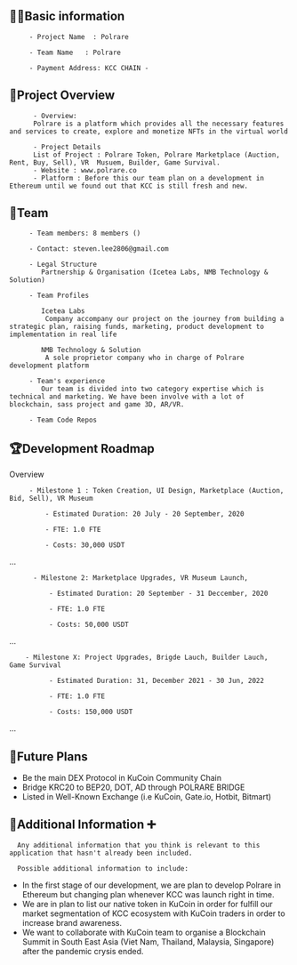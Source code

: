## 🧑‍💻Basic information

         - Project Name  : Polrare

         - Team Name   : Polrare

         - Payment Address: KCC CHAIN -

## 🎯Project Overview

          - Overview:
          Polrare is a platform which provides all the necessary features and services to create, explore and monetize NFTs in the virtual world

          - Project Details
          List of Project : Polrare Token, Polrare Marketplace (Auction, Rent, Buy, Sell), VR  Musuem, Builder, Game Survival.
          - Website : www.polrare.co
          - Platform : Before this our team plan on a development in Ethereum until we found out that KCC is still fresh and new.

## 👥Team

         - Team members: 8 members ()

         - Contact: steven.lee2806@gmail.com

         - Legal Structure
            Partnership & Organisation (Icetea Labs, NMB Technology & Solution)

         - Team Profiles

            Icetea Labs
             Company accompany our project on the journey from building a strategic plan, raising funds, marketing, product development to implementation in real life

            NMB Technology & Solution
             A sole proprietor company who in charge of Polrare development platform

         - Team's experience
            Our team is divided into two category expertise which is technical and marketing. We have been involve with a lot of blockchain, sass project and game 3D, AR/VR.

         - Team Code Repos

## 🏆Development Roadmap

Overview

         - Milestone 1 : Token Creation, UI Design, Marketplace (Auction, Bid, Sell), VR Museum

             - Estimated Duration: 20 July - 20 September, 2020

             - FTE: 1.0 FTE

             - Costs: 30,000 USDT

...

          - Milestone 2: Marketplace Upgrades, VR Museum Launch, 

              - Estimated Duration: 20 September - 31 Deccember, 2020

              - FTE: 1.0 FTE

              - Costs: 50,000 USDT

...

        - Milestone X: Project Upgrades, Brigde Lauch, Builder Lauch,  Game Survival

              - Estimated Duration: 31, December 2021 - 30 Jun, 2022

              - FTE: 1.0 FTE

              - Costs: 150,000 USDT

...

## 📡Future Plans

- Be the main DEX Protocol in KuCoin Community Chain
- Bridge KRC20 to BEP20, DOT, AD through POLRARE BRIDGE
- Listed in Well-Known Exchange (i.e KuCoin, Gate.io, Hotbit, Bitmart)

## 🙋Additional Information ➕

      Any additional information that you think is relevant to this application that hasn't already been included.

      Possible additional information to include:

- In the first stage of our development, we are plan to develop Polrare in Ethereum but changing plan
  whenever KCC was launch right in time.
- We are in plan to list our native token in KuCoin in order for fulfill our market segmentation of KCC ecosystem with
  KuCoin traders in order to increase brand awareness.
- We want to collaborate with KuCoin team to organise a Blockchain Summit in South East Asia (Viet Nam, Thailand, Malaysia, Singapore) after the pandemic crysis ended.
